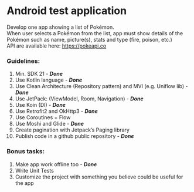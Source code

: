 
# Android test application  
  Develop one app showing a list of Pokémon.    
When user selects a Pokémon from the list, app must show details of the Pokémon such as name, picture(s), stats and type (fire, poison, etc.)  
API are available here: https://pokeapi.co  
    
### Guidelines:  
1. Min. SDK 21  - ***Done***
2. Use Kotlin language  - ***Done***
3. Use Clean Architecture (Repository pattern) and MVI (e.g. Uniflow lib)  - ***Done***
4. Use JetPack: (ViewModel, Room, Navigation) - ***Done***
5. Use Koin (DI)  - ***Done***
6. Use Retrofit2 and OkHttp3  - ***Done***
7. Use Coroutines + Flow  
8. Use Moshi and Glide  - ***Done***
9. Create pagination with Jetpack’s Paging library  
10. Publish code in a github public repository  - ***Done***
   
### Bonus tasks:  
1. Make app work offline too - ***Done***
2. Write Unit Tests     
3. Customize the project with something you believe could be useful for the app
